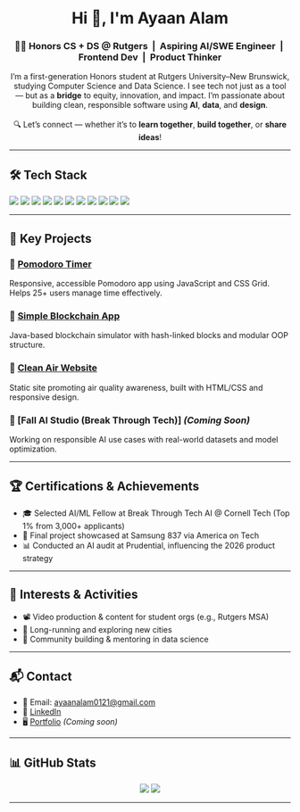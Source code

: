 <h1 align="center">Hi 👋, I'm Ayaan Alam</h1>

<h3 align="center">👨‍💻 Honors CS + DS @ Rutgers &nbsp;|&nbsp; Aspiring AI/SWE Engineer &nbsp;|&nbsp; Frontend Dev &nbsp;|&nbsp; Product Thinker</h3>

<p align="center">
  I’m a first-generation Honors student at Rutgers University–New Brunswick, studying Computer Science and Data Science.
  I see tech not just as a tool — but as a <b>bridge</b> to equity, innovation, and impact.
  I’m passionate about building clean, responsible software using <b>AI</b>, <b>data</b>, and <b>design</b>.<br><br>
  🔍 Let’s connect — whether it’s to <b>learn together</b>, <b>build together</b>, or <b>share ideas</b>!
</p>

<hr>


## 🛠 Tech Stack
<p>
  <img src="https://img.shields.io/badge/Java-informational?style=flat&logo=java" />
  <img src="https://img.shields.io/badge/Python-informational?style=flat&logo=python" />
  <img src="https://img.shields.io/badge/JavaScript-informational?style=flat&logo=javascript" />
  <img src="https://img.shields.io/badge/HTML5-informational?style=flat&logo=html5" />
  <img src="https://img.shields.io/badge/CSS3-informational?style=flat&logo=css3" />
  <img src="https://img.shields.io/badge/TailwindCSS-informational?style=flat&logo=tailwindcss" />
  <img src="https://img.shields.io/badge/Jupyter-informational?style=flat&logo=jupyter" />
  <img src="https://img.shields.io/badge/Scikit--learn-informational?style=flat&logo=scikitlearn" />
  <img src="https://img.shields.io/badge/Seaborn-informational?style=flat&logo=python" />
  <img src="https://img.shields.io/badge/Figma-informational?style=flat&logo=figma" />
  <img src="https://img.shields.io/badge/Jira-informational?style=flat&logo=jira" />
</p>

---

## 🚀 Key Projects

### 🔹 [Pomodoro Timer](https://github.com/aynalam12/Pomodoro-Timer)
Responsive, accessible Pomodoro app using JavaScript and CSS Grid. Helps 25+ users manage time effectively.

### 🔹 [Simple Blockchain App](https://github.com/aynalam12/Simple-BlockChain-App)
Java-based blockchain simulator with hash-linked blocks and modular OOP structure.

### 🔹 [Clean Air Website](https://github.com/aynalam12/Clean-Air-Final)
Static site promoting air quality awareness, built with HTML/CSS and responsive design.

### 🔹 [Fall AI Studio (Break Through Tech)] *(Coming Soon)*
Working on responsible AI use cases with real-world datasets and model optimization.

---

## 🏆 Certifications & Achievements
- 🎓 Selected AI/ML Fellow at Break Through Tech AI @ Cornell Tech (Top 1% from 3,000+ applicants)
- 🥇 Final project showcased at Samsung 837 via America on Tech
- 📊 Conducted an AI audit at Prudential, influencing the 2026 product strategy

---

## 💬 Interests & Activities
- 📽 Video production & content for student orgs (e.g., Rutgers MSA)
- 🚴 Long-running and exploring new cities
- 🤝 Community building & mentoring in data science

---

## 📬 Contact
- 📧 Email: [ayaanalam0121@gmail.com](mailto:ayaanalam0121@gmail.com)  
- 💼 [LinkedIn](https://www.linkedin.com/in/ayaan-)  
- 🖥 [Portfolio](https://your-portfolio-link.com) *(Coming soon)*

---

## 📊 GitHub Stats

<p align="center">
  <img src="https://github-readme-stats.vercel.app/api?username=aynalam12&show_icons=true&theme=tokyonight&hide=stars" />
  <img src="https://github-readme-stats.vercel.app/api/top-langs/?username=aynalam12&layout=compact&theme=tokyonight" />
</p>

---
